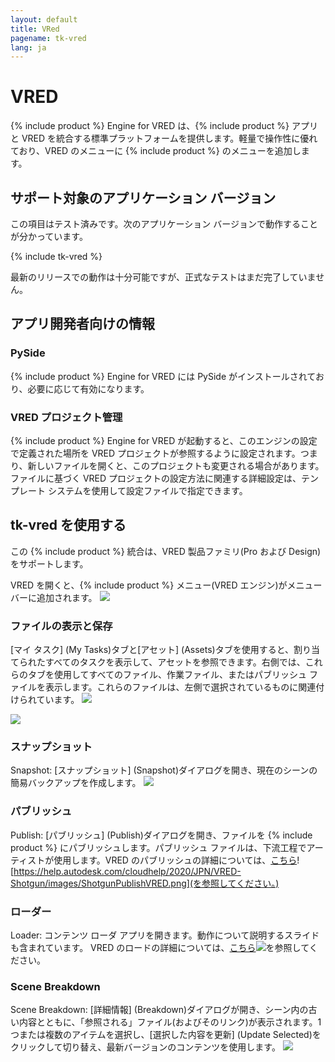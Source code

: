 ```yaml
---
layout: default
title: VRed
pagename: tk-vred
lang: ja
---
```


# VRED

{% include product %} Engine for VRED は、{% include product %} アプリと VRED を統合する標準プラットフォームを提供します。軽量で操作性に優れており、VRED のメニューに {% include product %} のメニューを追加します。

## サポート対象のアプリケーション バージョン

この項目はテスト済みです。次のアプリケーション バージョンで動作することが分かっています。

{% include tk-vred %}

最新のリリースでの動作は十分可能ですが、正式なテストはまだ完了していません。

## アプリ開発者向けの情報

### PySide

{% include product %} Engine for VRED には PySide がインストールされており、必要に応じて有効になります。

### VRED プロジェクト管理

{% include product %} Engine for VRED が起動すると、このエンジンの設定で定義された場所を VRED プロジェクトが参照するように設定されます。つまり、新しいファイルを開くと、このプロジェクトも変更される場合があります。ファイルに基づく VRED プロジェクトの設定方法に関連する詳細設定は、テンプレート システムを使用して設定ファイルで指定できます。

## tk-vred を使用する

この {% include product %} 統合は、VRED 製品ファミリ(Pro および Design)をサポートします。

VRED を開くと、{% include product %} メニュー(VRED エンジン)がメニュー バーに追加されます。
![](https://help.autodesk.com/cloudhelp/2020/ENU/VRED-Shotgun/images/ShotgunMenuVRED.png)


### ファイルの表示と保存

[マイ タスク] (My Tasks)タブと[アセット] (Assets)タブを使用すると、割り当てられたすべてのタスクを表示して、アセットを参照できます。右側では、これらのタブを使用してすべてのファイル、作業ファイル、またはパブリッシュ ファイルを表示します。これらのファイルは、左側で選択されているものに関連付けられています。
![](https://help.autodesk.com/cloudhelp/2020/JPN/VRED-Shotgun/images/ShotgunFileOpenVRED.png)

![](https://help.autodesk.com/cloudhelp/2020/JPN/VRED-Shotgun/images/ShotgunFileSaveVRED.png)


### スナップショット
Snapshot: [スナップショット] (Snapshot)ダイアログを開き、現在のシーンの簡易バックアップを作成します。
![](https://help.autodesk.com/cloudhelp/2020/JPN/VRED-Shotgun/images/ShotgunSnapshotVRED.png)


### パブリッシュ
Publish: [パブリッシュ] (Publish)ダイアログを開き、ファイルを {% include product %} にパブリッシュします。パブリッシュ ファイルは、下流工程でアーティストが使用します。VRED のパブリッシュの詳細については、[こちら](https://github.com/shotgunsoftware/tk-vred/wiki/Publishing)![https://help.autodesk.com/cloudhelp/2020/JPN/VRED-Shotgun/images/ShotgunPublishVRED.png](を参照してください。)


### ローダー
Loader: コンテンツ ローダ アプリを開きます。動作について説明するスライドも含まれています。
VRED のロードの詳細については、[こちら](https://github.com/shotgunsoftware/tk-vred/wiki/Loading)![](https://help.autodesk.com/cloudhelp/2020/JPN/VRED-Shotgun/images/ShotgunLoaderVRED.png)を参照してください。

### Scene Breakdown
Scene Breakdown: [詳細情報] (Breakdown)ダイアログが開き、シーン内の古い内容とともに、「参照される」ファイル(およびそのリンク)が表示されます。1 つまたは複数のアイテムを選択し、[選択した内容を更新] (Update Selected)をクリックして切り替え、最新バージョンのコンテンツを使用します。
![](https://help.autodesk.com/cloudhelp/2020/JPN/VRED-Shotgun/images/ShotgunBreakdownVRED.png)
